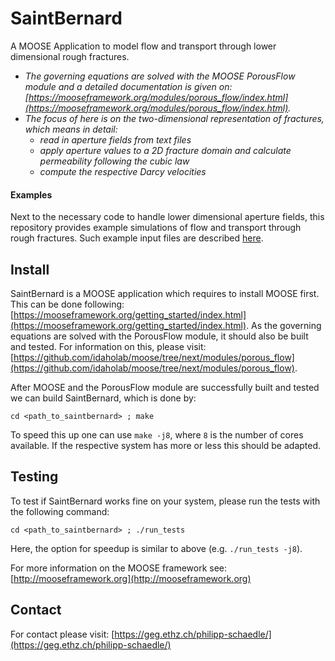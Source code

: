 SaintBernard
=====

A MOOSE Application to model flow and transport through lower dimensional rough fractures.
- *The governing equations are solved with the MOOSE PorousFlow module and a detailed documentation is given on: [https://mooseframework.org/modules/porous_flow/index.html](https://mooseframework.org/modules/porous_flow/index.html).*
- *The focus of here is on the two-dimensional representation of fractures, which means in detail:*
  - *read in aperture fields from text files*
  - *apply aperture values to a 2D fracture domain and calculate permeability following the cubic law*
  - *compute the respective Darcy velocities*

#### Examples
Next to the necessary code to handle lower dimensional aperture fields, this repository provides example simulations of flow and transport through rough fractures.
Such example input files are described [here](examples/README.md).

Install
---
SaintBernard is a MOOSE application which requires to install MOOSE first. This can be done following: [https://mooseframework.org/getting_started/index.html](https://mooseframework.org/getting_started/index.html). As the governing equations are solved with the PorousFlow module, it should also be built and tested. For information on this, please visit: [https://github.com/idaholab/moose/tree/next/modules/porous_flow](https://github.com/idaholab/moose/tree/next/modules/porous_flow).

After MOOSE and the PorousFlow module are successfully built and tested we can build SaintBernard, which is done by:

`cd <path_to_saintbernard> ; make`

To speed this up one can use `make -j8`, where `8` is the number of cores available. If the respective system has more or less this should be adapted.

Testing
---
To test if SaintBernard works fine on your system, please run the tests with the following command:

`cd <path_to_saintbernard> ; ./run_tests`

Here, the option for speedup is similar to above (e.g. `./run_tests -j8`).

For more information on the MOOSE framework see: [http://mooseframework.org](http://mooseframework.org)

Contact
---
For contact please visit: [https://geg.ethz.ch/philipp-schaedle/](https://geg.ethz.ch/philipp-schaedle/)
